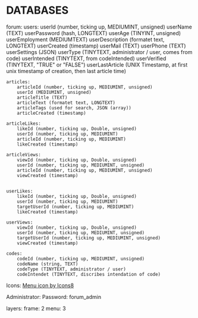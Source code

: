 # DATABASES

forum:
    users:
        userId (number, ticking up, MEDIUMINT, unsigned)
        userName (TEXT)
        userPassword (hash, LONGTEXT)
        userAge (TINYINT, unsigned)
        userEmployment (MEDIUMTEXT)
        userDescription (formatet text, LONGTEXT)
        userCreated (timestamp)
        userMail (TEXT)
        userPhone (TEXT)
        userSettings (JSON)
        userType (TINYTEXT, administrator / user, comes from code)
        userIntended (TINYTEXT, from codeIntended)
        userVerified (TINYTEXT, "TRUE" or "FALSE")
        userLastArticle (UNIX Timestamp, at first unix timestamp of creation, then last article time)

    articles:
        articleId (number, ticking up, MEDIUMINT, unsigned)
        userId (MEDIUMINT, unsigned)
        articleTitle (TEXT)
        articleText (formatet text, LONGTEXT)
        articleTags (used for search, JSON (array))
        articleCreated (timestamp)

    articleLikes:
        likeId (number, ticking up, Double, unsigned)
        userId (number, ticking up, MEDIUMINT)
        articleId (number, ticking up, MEDIUMINT)
        likeCreated (timestamp)
    
    articleViews:
        viewId (number, ticking up, Double, unsigned)
        userId (number, ticking up, MEDIUMINT, unsigned)
        articleId (number, ticking up, MEDIUMINT, unsigned)
        viewCreated (timestamp)


    userLikes:
        likeId (number, ticking up, Double, unsigned)
        userId (number, ticking up, MEDIUMINT)
        targetUserId (number, ticking up, MEDIUMINT)
        likeCreated (timestamp)
    
    userViews:
        viewId (number, ticking up, Double, unsigned)
        userId (number, ticking up, MEDIUMINT, unsigned)
        targetUserId (number, ticking up, MEDIUMINT, unsigned)
        viewCreated (timestamp)

    codes:
        codeId (number, ticking up, MEDIUMINT, unsigned)
        codeName (string, TEXT)
        codeType (TINYTEXT, administrator / user)
        codeIntendet (TINYTEXT, discribes intendation of code)

Icons:
    <a href="https://icons8.com/icon/83195/menu">Menu icon by Icons8</a>



Administrator:
    Password: forum_admin



layers: 
    frame: 2
    menu: 3
